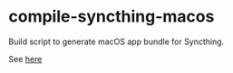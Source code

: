 # compile-syncthing-macos

Build script to generate macOS app bundle for Syncthing.

See [here](https://github.com/syncthing/syncthing-macos/issues/200)
